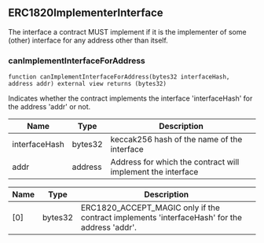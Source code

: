 ## ERC1820ImplementerInterface

The interface a contract MUST implement if it is the implementer of
some (other) interface for any address other than itself.

### canImplementInterfaceForAddress

```solidity
function canImplementInterfaceForAddress(bytes32 interfaceHash, address addr) external view returns (bytes32)
```

Indicates whether the contract implements the interface 'interfaceHash' for the address 'addr' or not.

| Name | Type | Description |
| ---- | ---- | ----------- |
| interfaceHash | bytes32 | keccak256 hash of the name of the interface |
| addr | address | Address for which the contract will implement the interface |

| Name | Type | Description |
| ---- | ---- | ----------- |
| [0] | bytes32 | ERC1820_ACCEPT_MAGIC only if the contract implements 'interfaceHash' for the address 'addr'. |

